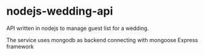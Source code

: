# nodejs-wedding-api
API written in nodejs to manage guest list for a wedding.

The service uses mongodb as backend connecting with mongoose 
Express framework
